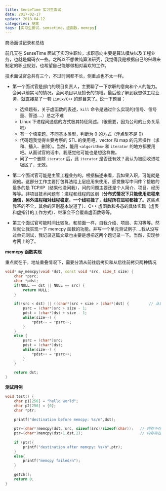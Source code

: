 ```yaml
---
title: SenseTime 实习生面试
date: 2017-02-17
update: 2018-04-12
categories: 随笔
tags: [实习生面试，sensetime，虚函数，memcpy]
---
```


商汤面试记录和总结

<!--more-->

前几天在 SenseTime 面试了实习生职位，求职意向主要是算法模块以及工程业务，也就是偏码农一些。之所以不想做纯算法研究，我觉得我是根据自己的兴趣来制定的职业规划，也希望自己能够做相对喜欢的工作。

技术面试官总共有三个，不过时间都不长，侧重点也不太一样。

* 第一个面试官是部门的项目负责人，主要聊了一下求职的意向和个人的能力。会问以前实习的情况，会问项目以及擅长的领域。最后他了解到我想做工程业务，就直接拿了一套 `Linux/C++` 的题目来了。说一下题目：
    
    * 选择题有，关于虚函数的表述，`kill` 命令是通过什么实现的(信号、信号量、管道....）总之不难
    * Linux 下进程间通信的方式极其特征简述。（很重要，因为公司的业务关系吧）
    * 有一个填空题，不同基本类型，判断为 0 的方式（浮点型不是 0）
    * 代码题我觉得主要考察的 STL 的使用吧，vector 和 map 的元素操作（求和、插入、删除）。当然，能用 `<algorithm>` 和 `iterator` 的地方都要用吧。从面试官的话中，我感觉他可能也是想这样做。
    * 问了一个删除 `iterator` 后，此 `iterator` 是否还有效？我认为被回收进垃圾区了，无效。  

* 第二个面试官可能是主管工程业务的。根据描述来看，我如果入职，可能就是跟他。这部分工作主要打包算法给上层应用来使用，感觉像写中间件？接触的最多的是 TCP/IP（结果他没问我），问的问题主要还是个人简介、项目、经历等等。非项目技术问题有：进程和线程的区别（**分布式情况下只能使用进程来通信，另外进程相对线程稳定，一个线程挂了，线程所在进程都挂了**。这些点我答的不全，其余的区别基本说道了）、C++ 虚函数和多态的具体实现（虚表和虚指针的工作方式）、继承会不会覆盖虚函数等等。

* 第三个面试官可能时间比较急，和前面一样，自我介绍、项目、实习等等。然后就让我实现一下 memcpy 函数的功能，并写一个单元测试例子....我从没写过单元测试，我记录这篇文章也主要是想把这两个题记录一下。当然，实现参考网上的了。

**memcpy 函数实现**

重点就在于，地址重叠情况下，需要分清从前往后拷贝和从后往前拷贝两种情况

```c++
void* my_memcpy(void *dst, const void *src, size_t size) {
    char *psrc;
    char *pdst;
    if(NULL == dst || NULL == src) {
        return NULL;
    }
    
    if((src < dst) || ((char*)src + size > (char*)dst) {         // 从后向前拷贝
        psrc = (char*)src + size - 1;
        pdst = (char*)dst + size - 1;
        while(size--) {
            *pdst-- = *psrc--;
        }
    }
    else {
        psrc = (char*)src;
        pdst = (char*)dst;
        while(size--) {
            *pdst++ = *psrc++;
        }
    }
    
    return dst;
}
```

**测试用例**

```c++
void test() {
    char p1[256] = "hello world";
    char p2[256] = {0};
    char *ptr;
    
    printf("destination before memcpy: %s/n",dst);  
    
    ptr=(char*)memcpy(dst, src, sizeof(src)/sizeof(char));   // 内存不存在覆盖
    ptr=(char*)memcpy(dst+1,dst,2);                          // 内存存在覆盖 
    
    if (ptr){   
        printf("destination after memcpy: %s/n",ptr);   
    }   
    else{   
        printf("memcpy failed/n");   
    }   
    
    getch();   
    return 0;   
}
```
